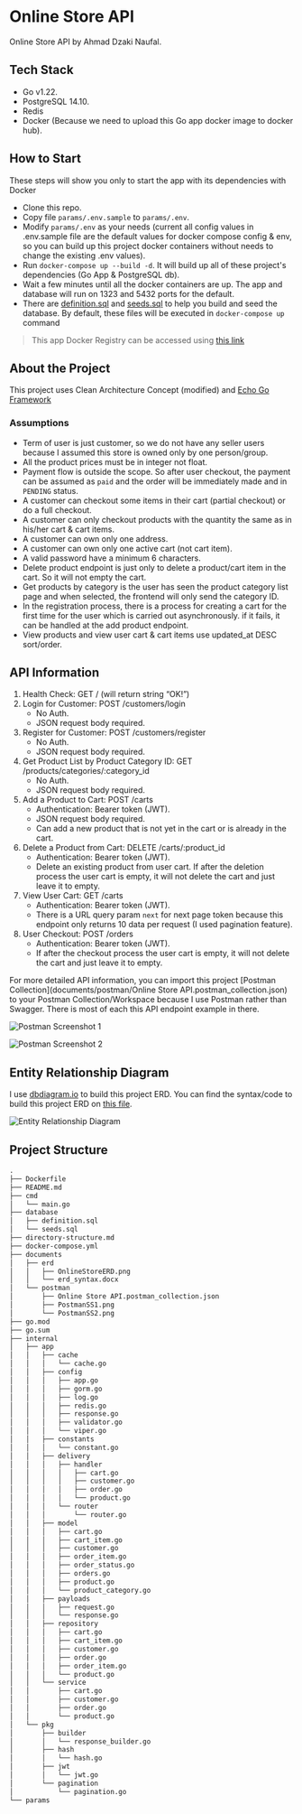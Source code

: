 # Online Store API
Online Store API by Ahmad Dzaki Naufal.

## Tech Stack
- Go v1.22.
- PostgreSQL 14.10.
- Redis
- Docker (Because we need to upload this Go app docker image to docker hub).



## How to Start
These steps will show you only to start the app with its dependencies with Docker
- Clone this repo.
- Copy file `params/.env.sample` to `params/.env`.
- Modify `params/.env` as your needs (current all config values in .env.sample file are the default values for docker compose config & env, so you can build up this project docker containers without needs to change the existing .env values).
- Run `docker-compose up --build -d`. It will build up all of these project's dependencies (Go App & PostgreSQL db).
- Wait a few minutes until all the docker containers are up. The app and database will run on 1323 and 5432 ports for the default.
- There are [definition.sql](database/definition.sql) and [seeds.sql](database/seeds.sql) to help you build and seed the database. By default, these files will be executed in `docker-compose up` command

> This app Docker Registry can be accessed using [this link](https://hub.docker.com/r/ahmaddzakin/my-online-store) 

## About the Project
This project uses Clean Architecture Concept (modified) and [Echo Go Framework](https://echo.labstack.com/docs)

### Assumptions
- Term of user is just customer, so we do not have any seller users because I assumed this store is owned only by one person/group.
- All the product prices must be in integer not float.
- Payment flow is outside the scope. So after user checkout, the payment can be assumed as `paid` and the order will be immediately made and in `PENDING` status.
- A customer can checkout some items in their cart (partial checkout) or do a full checkout.
- A customer can only checkout products with the quantity the same as in his/her cart & cart items.
- A customer can own only one address.
- A customer can own only one active cart (not cart item).
- A valid password have a minimum 6 characters.
- Delete product endpoint is just only to delete a product/cart item in the cart. So it will not empty the cart.
- Get products by category is the user has seen the product category list page and when selected, the frontend will only send the category ID.
- In the registration process, there is a process for creating a cart for the first time for the user which is carried out asynchronously. if it fails, it can be handled at the add product endpoint.
- View products and view user cart & cart items use updated_at DESC sort/order.

## API Information
1. Health Check: GET / (will return string “OK!”)
2. Login for Customer: POST /customers/login
   - No Auth.
   - JSON request body required.
3. Register for Customer: POST /customers/register
   - No Auth.
   - JSON request body required.
4. Get Product List by Product Category ID: GET /products/categories/:category_id
   - No Auth.
   - JSON request body required.
5. Add a Product to Cart: POST /carts
   - Authentication: Bearer token (JWT).
   - JSON request body required.
   - Can add a new product that is not yet in the cart or is already in the cart.
6. Delete a Product from Cart: DELETE /carts/:product_id
   - Authentication: Bearer token (JWT).
   - Delete an existing product from user cart. If after the deletion process the user cart is empty, it will not delete the cart and just leave it to empty.
7. View User Cart: GET /carts
   - Authentication: Bearer token (JWT).
   - There is a URL query param `next` for next page token because this endpoint only returns 10 data per request (I used pagination feature).
8. User Checkout: POST /orders
   - Authentication: Bearer token (JWT).
   - If after the checkout process the user cart is empty, it will not delete the cart and just leave it to empty.

For more detailed API information, you can import this project [Postman Collection](documents/postman/Online Store API.postman_collection.json) to your Postman Collection/Workspace because I use Postman rather than Swagger.
There is most of each this API endpoint example in there.

![Postman Screenshot 1](documents/postman/PostmanSS1.png)

![Postman Screenshot 2](documents/postman/PostmanSS2.png)

## Entity Relationship Diagram
I use [dbdiagram.io](dbdiagram.io) to build this project ERD. You can find the syntax/code to build this project ERD on [this file](documents/erd/erd_snytax.docx).

![Entity Relationship Diagram](documents/erd/OnlineStoreERD.png)

## Project Structure
```md
.
├── Dockerfile
├── README.md
├── cmd
│   └── main.go
├── database
│   ├── definition.sql
│   └── seeds.sql
├── directory-structure.md
├── docker-compose.yml
├── documents
│   ├── erd
│   │   ├── OnlineStoreERD.png
│   │   └── erd_syntax.docx
│   └── postman
│       ├── Online Store API.postman_collection.json
│       ├── PostmanSS1.png
│       └── PostmanSS2.png
├── go.mod
├── go.sum
├── internal
│   ├── app
│   │   ├── cache
│   │   │   └── cache.go
│   │   ├── config
│   │   │   ├── app.go
│   │   │   ├── gorm.go
│   │   │   ├── log.go
│   │   │   ├── redis.go
│   │   │   ├── response.go
│   │   │   ├── validator.go
│   │   │   └── viper.go
│   │   ├── constants
│   │   │   └── constant.go
│   │   ├── delivery
│   │   │   ├── handler
│   │   │   │   ├── cart.go
│   │   │   │   ├── customer.go
│   │   │   │   ├── order.go
│   │   │   │   └── product.go
│   │   │   └── router
│   │   │       └── router.go
│   │   ├── model
│   │   │   ├── cart.go
│   │   │   ├── cart_item.go
│   │   │   ├── customer.go
│   │   │   ├── order_item.go
│   │   │   ├── order_status.go
│   │   │   ├── orders.go
│   │   │   ├── product.go
│   │   │   └── product_category.go
│   │   ├── payloads
│   │   │   ├── request.go
│   │   │   └── response.go
│   │   ├── repository
│   │   │   ├── cart.go
│   │   │   ├── cart_item.go
│   │   │   ├── customer.go
│   │   │   ├── order.go
│   │   │   ├── order_item.go
│   │   │   └── product.go
│   │   └── service
│   │       ├── cart.go
│   │       ├── customer.go
│   │       ├── order.go
│   │       └── product.go
│   └── pkg
│       ├── builder
│       │   └── response_builder.go
│       ├── hash
│       │   └── hash.go
│       ├── jwt
│       │   └── jwt.go
│       └── pagination
│           └── pagination.go
└── params
```
